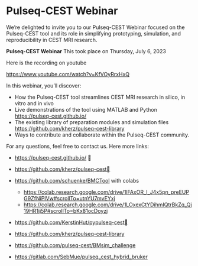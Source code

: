 # Pulseq-CEST Webinar

We’re delighted to invite you to our Pulseq-CEST Webinar focused on the Pulseq-CEST tool and its role in simplifying prototyping, simulation, and reproducibility in CEST MRI research.

**Pulseq-CEST Webinar**
This took place on Thursday, July 6, 2023

Here is the recording on youtube

https://www.youtube.com/watch?v=KfVOyRrxHxQ

In this webinar, you’ll discover:

- How the Pulseq-CEST tool streamlines CEST MRI research in silico, in vitro and in vivo
- Live demonstrations of the tool using MATLAB and Python https://pulseq-cest.github.io/
- The existing library of preparation modules and simulation files https://github.com/kherz/pulseq-cest-library
- Ways to contribute and collaborate within the Pulseq-CEST community.

For any questions, feel free to contact us.
Here more links:
- https://pulseq-cest.github.io/ 
- https://github.com/kherz/pulseq-cest
- https://github.com/schuenke/BMCTool
  with colabs
  - https://colab.research.google.com/drive/1lFAxOR_I_J4x5pn_preEUPG9ZfNiPIVw#scrollTo=utnYU7mvEYxj
  - https://colab.research.google.com/drive/1LOxexCtYDihmIQtrBkZq_Qj19HR1ij5P#scrollTo=bKx81ocDoyzj


- https://github.com/KerstinHut/pypulseq-cest
- https://github.com/kherz/pulseq-cest-library
- https://github.com/pulseq-cest/BMsim_challenge
- https://gitlab.com/SebMue/pulseq_cest_hybrid_bruker 


